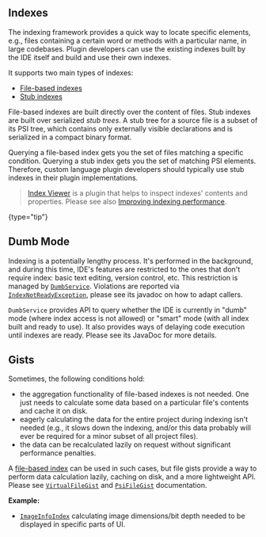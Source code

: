 [//]: # (title: Indexing and PSI Stubs)

<!-- Copyright 2000-2022 JetBrains s.r.o. and other contributors. Use of this source code is governed by the Apache 2.0 license that can be found in the LICENSE file. -->

## Indexes

The indexing framework provides a quick way to locate specific elements, e.g., files containing a certain word or methods with a particular name, in large codebases.
Plugin developers can use the existing indexes built by the IDE itself and build and use their own indexes.

It supports two main types of indexes:

* [File-based indexes](file_based_indexes.md)
* [Stub indexes](stub_indexes.md)

File-based indexes are built directly over the content of files.
Stub indexes are built over serialized *stub trees*.
A stub tree for a source file is a subset of its PSI tree, which contains only externally visible declarations and is serialized in a compact binary format.

Querying a file-based index gets you the set of files matching a specific condition.
Querying a stub index gets you the set of matching PSI elements.
Therefore, custom language plugin developers should typically use stub indexes in their plugin implementations.

 > [Index Viewer](https://plugins.jetbrains.com/plugin/13029-index-viewer/) is a plugin that helps to inspect indexes' contents and properties.
Please see also [Improving indexing performance](performance.md#improving-indexing-performance).
 >
 {type="tip"}

## Dumb Mode

Indexing is a potentially lengthy process.
It's performed in the background, and during this time, IDE's features are restricted to the ones that don't require index: basic text editing, version control, etc.
This restriction is managed by [`DumbService`](upsource:///platform/core-api/src/com/intellij/openapi/project/DumbService.java).
Violations are reported via [`IndexNotReadyException`](upsource:///platform/core-api/src/com/intellij/openapi/project/IndexNotReadyException.java), please see its javadoc on how to adapt callers.                                                         

`DumbService` provides API to query whether the IDE is currently in "dumb" mode (where index access is not allowed) or "smart" mode (with all index built and ready to use).
It also provides ways of delaying code execution until indexes are ready.
Please see its JavaDoc for more details.

## Gists

Sometimes, the following conditions hold:

* the aggregation functionality of file-based indexes is not needed.
  One just needs to calculate some data based on a particular file's contents and cache it on disk.
* eagerly calculating the data for the entire project during indexing isn't needed (e.g., it slows down the indexing, and/or this data probably will ever be required for a minor subset of all project files).
* the data can be recalculated lazily on request without significant performance penalties.

A [file-based index](file_based_indexes.md) can be used in such cases, but file gists provide a way to perform data calculation lazily, caching on disk, and a more lightweight API.
Please see [`VirtualFileGist`](upsource:///platform/indexing-api/src/com/intellij/util/gist/VirtualFileGist.java) and [`PsiFileGist`](upsource:///platform/indexing-api/src/com/intellij/util/gist/PsiFileGist.java) documentation.

**Example:**
- [`ImageInfoIndex`](upsource:///images/src/org/intellij/images/index/ImageInfoIndex.java) calculating image dimensions/bit depth needed to be displayed in specific parts of UI.  